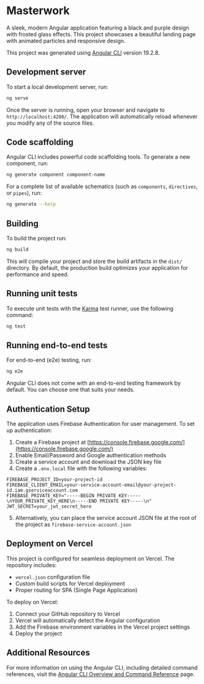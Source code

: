 # Masterwork

A sleek, modern Angular application featuring a black and purple design with frosted glass effects. This project showcases a beautiful landing page with animated particles and responsive design.

This project was generated using [Angular CLI](https://github.com/angular/angular-cli) version 19.2.8.

## Development server

To start a local development server, run:

```bash
ng serve
```

Once the server is running, open your browser and navigate to `http://localhost:4200/`. The application will automatically reload whenever you modify any of the source files.

## Code scaffolding

Angular CLI includes powerful code scaffolding tools. To generate a new component, run:

```bash
ng generate component component-name
```

For a complete list of available schematics (such as `components`, `directives`, or `pipes`), run:

```bash
ng generate --help
```

## Building

To build the project run:

```bash
ng build
```

This will compile your project and store the build artifacts in the `dist/` directory. By default, the production build optimizes your application for performance and speed.

## Running unit tests

To execute unit tests with the [Karma](https://karma-runner.github.io) test runner, use the following command:

```bash
ng test
```

## Running end-to-end tests

For end-to-end (e2e) testing, run:

```bash
ng e2e
```

Angular CLI does not come with an end-to-end testing framework by default. You can choose one that suits your needs.

## Authentication Setup

The application uses Firebase Authentication for user management. To set up authentication:

1. Create a Firebase project at [https://console.firebase.google.com/](https://console.firebase.google.com/)
2. Enable Email/Password and Google authentication methods
3. Create a service account and download the JSON key file
4. Create a `.env.local` file with the following variables:

```
FIREBASE_PROJECT_ID=your-project-id
FIREBASE_CLIENT_EMAIL=your-service-account-email@your-project-id.iam.gserviceaccount.com
FIREBASE_PRIVATE_KEY="-----BEGIN PRIVATE KEY-----\nYOUR_PRIVATE_KEY_HERE\n-----END PRIVATE KEY-----\n"
JWT_SECRET=your_jwt_secret_here
```

5. Alternatively, you can place the service account JSON file at the root of the project as `firebase-service-account.json`

## Deployment on Vercel

This project is configured for seamless deployment on Vercel. The repository includes:

- `vercel.json` configuration file
- Custom build scripts for Vercel deployment
- Proper routing for SPA (Single Page Application)

To deploy on Vercel:

1. Connect your GitHub repository to Vercel
2. Vercel will automatically detect the Angular configuration
3. Add the Firebase environment variables in the Vercel project settings
4. Deploy the project

## Additional Resources

For more information on using the Angular CLI, including detailed command references, visit the [Angular CLI Overview and Command Reference](https://angular.dev/tools/cli) page.
